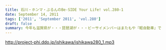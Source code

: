 ```yaml
---
title: 石川・ホンマ・ぶるんのBe-SIDE Your Life! vol.280-1
date: September 14, 2011
tags: ['2011', 'September 2011', 'vol.280']
draft: false
summary: 今年も滋賀県が・・・琵琶湖が・・・ビーサイメンバーはまたもや『軽自動車』で向かうそうです！！！NAMAE
---
```


http://project-phi.ddo.jp/ishikawa/ishikawa280_1.mp3